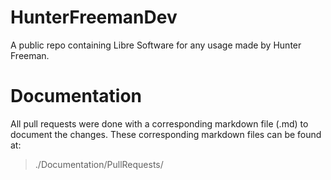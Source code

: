 # HunterFreemanDev
A public repo containing Libre Software for any usage made by Hunter Freeman.

# Documentation
All pull requests were done with a corresponding markdown file (.md) to document the changes. These corresponding markdown files can be found at:

> ./Documentation/PullRequests/